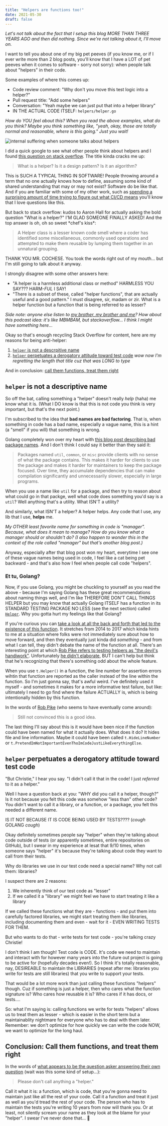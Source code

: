 ```yaml
---
title: "Helpers are functions too!"
date: 2021-05-30
draft: false
---
```


_Let's not talk about the fact that I setup this blog MORE THAN THREE YEARS AGO and then did nothing. Since we're not talking about it, I'll move on._

I want to tell you about one of my big pet peeves (if you know me, or if I ever write more than 2 blog posts, you'll know that I have a LOT of pet peeves when it comes to software - sorry not sorry): when people talk about "helpers" in their code.

Some examples of where this comes up:

* Code review comment: "Why don't you move this test logic into a helper?"
* Pull request title: "Add some helpers"
* Conversation: "Yeah maybe we can just put that into a helper library"
* IN THE ACTUAL CODE ITSELF: `helpers/helper.go`

_How do YOU feel about this? When you read the above examples, what do you think? Maybe you think something like, "yeah, okay, those are totally normal and reasonable, where is this going." Just you wait!_

![internal suffering when someone talks about helpers](/helpers.png)

I did a quick google to see what other people think about helpers and I found [this question on stack overflow](https://softwareengineering.stackexchange.com/questions/247267/what-is-a-helper-is-it-a-design-pattern-is-it-an-algorithm). The title kinda cracks me up:

> What is a helper? Is it a design pattern? Is it an algorithm?

This is SUCH A TYPICAL THING IN SOFTWARE! People throwing around a term that no one actually knows how to define, assuming some kind of shared understanding that may or may not exist? Software do be like that. And if you are familiar with some of my other work, such as [spending a surprising amount of time trying to figure out what CI/CD means](https://github.com/cdfoundation/glossary/blob/main/definitions.md#cicd) you'll know that I love questions like this.

But back to stack overflow: kudos to Aaron Hall for actually asking the bold question "What is a helper?" I'M GLAD SOMEONE FINALLY ASKED! And the top answer is oh, oh so sweet \*chef's kiss\*:

> A Helper class is a lesser known code smell where a coder has identified some miscellaneous, commonly used operations and attempted to make them reusable by lumping them together in an unnatural grouping.

THANK YOU MR. COCHESE. You took the words right out of my mouth... but I'm still going to talk about it anyway.

I strongly disagree with some other answers here:

* "A helper is a harmless additional class or method" HARMLESS YOU SAY??? HARM-_FUL_ I SAY!
* "There is a subset of these, called "helper functions", that are actually useful and a good pattern." I  must disagree, sir, madam or zir. What is a helper function but a function that is being referred to as lesser?

_Side note: anyone else listen to [my brother, my brother and me](https://www.themcelroy.family/mbmbam)? How about this podcast idea: it's like MBMBAM, but stackoverflow... I think I might have something here..._

Okay so that's enough recycling Stack Overflow for content, here are my reasons for being
anti-helper:

1. [`helper` is not a descrpitive name](#helper-is-not-a-descriptive-name)
2. [`helper` perpetuates a derogatory attitude toward test code](#helper-perpetuates-a-derogatory-attitude-toward-test-code) _wow now I'm regretting the length that title cuz that was LONG to type_

And in conclusion: [call them functions, treat them right](#conclusion-call-them-functions-and-treat-them-right)

## `helper` is not a descriptive name

So off the bat, calling something a "helper" doesn't really _help_ (haha) me know what it is. (What I DO know
is that this is not code you think is very important, but that's the next point.)

I'm subscribed to the idea that **bad names are bad factoring**. That is, when something in code has a bad name, especially a vague name, this is a hint (a "smell" if you will) that something is wrong.

Golang completely won over my heart with [this blog post describing bad package names](https://blog.golang.org/package-names#TOC_5.). And I don't think I could say it better than they said it:

> Packages named `util`, `common`, or `misc` provide clients with no sense of what the package contains. This makes it harder for clients to use the package and makes it harder for maintainers to keep the package focused. Over time, they accumulate dependencies that can make compilation significantly and unnecessarily slower, especially in large programs.

When you use a name like `util` for a package, and then try to reason about what could go in that packge, well what code does something you'd say is a `util`? Well anything that's a utility. What ISN'T a utility?

And similarly, what ISN'T a helper? A helper helps. Any code that I use, any lib that I use, **helps** me.

_My OTHER least favorite name for something in code is "manager". Because, what does it mean to manage? How do you know what a manager should or shouldn't do? (I also happen to wonder this in the context of the role called "manager" but that's another blog post.)_

Anyway, especially after that blog post won my heart, everytime I see one of these vague names being used in code, I feel like a cat being pet backward - and that's also how I feel when people call code "helpers".

### Et tu, Golang?

Now, if you use Golang, you might be chuckling to yourself as you read the above - because I'm saying Golang has these great recommendations about naming things well, and I'm like THEREFORE DON'T CALL THINGS HELPER but you may know that actually Golang ITSELF has a function in its STANDARD TESTING PACKAGE NO LESS (see the next section) called [`Helper`](https://golang.org/pkg/testing/#B.Helper). Why you gotta hurt my feelings like that Golang?

If you're curious you can [take a look at all the back and forth that led to the existence of this function](https://github.com/golang/go/issues/4899#issuecomment-66075252). It stretches from 2014 to 2017 which kinda hints to me at a situation where folks were not immediately sure about how to move forward, and then they eventually just kinda did _something_ - and from what I can tell, they didn't debate the name of the function at all. There's an interesting point at which [Rob Pike refers to testing helpers as "the devil's handiwork"](https://codereview.appspot.com/12405043#msg3). Unfortunately [he didn't elaborate](https://github.com/golang/go/issues/4899#issuecomment-66075253), BUT I can't help but think that he's recognizing that there's something odd about the whole feature.

When you use `t.Helper()` in a function, the line number for assertion errors wihtin that function are reported as the caller instead of the line within the function. So I'm just gonna say, that's awful weird. I've definitely used it myself - and sometimes it makes for a more informative test failure, but like: ultimately I need to go find where the failure ACTUALLY is, which is being intentionally hidden by this function.

In the words of [Rob Pike](https://github.com/golang/go/issues/4899#issuecomment-66075246) (who seems to have eventually come around):

> Still not convinced this is a good idea.

The last thing I'll say about this is it would have been nice if the function could have been named for what it actually does. What does it do? It hides file and line information. Maybe it could have been called `t.HideLineNumber` or `t.PretendImNotImportantEvenThoImCodeJustLikeEverythingElse`.

## `helper` perpetuates a derogatory attitude toward test code

"But Christie," I hear you say. "I didn't call it that in the code! I just _referred_ to it as a helper."

Well I have a question back at you: "WHY did you call it a helper, though?" Is it not because you felt this code was somehow "less than" other code? You didn't want to call it a library, or a function, or a package, you felt this needed a different name.

IS IT NOT BECAUSE IT IS CODE BEING USED BY TESTS???? (*cough* GOLANG *cough*)

Okay definitely sometimes people say "helper" when they're talking about code outside of tests (or apparently sometimes, entire repositories on GitHub), but I swear in my experience at lesat that 9/10 times, when someone says "helper" it's because they're talking about code they want to call from their tests.

Why do libraries we use in our test code need a special name? Why not call them: libraries?

I suspect there are 2 reasons:

1. We inherently think of our test code as "lesser"
2. If we called it a "library" we might feel we have to start treating it like a library

If we called these functions what they are - functions - and put them into carefully factored libraries, we might start treating them like libraries, including documenting them and even - wait for it - EVEN WRITING TESTS FOR THEM.

But who wants to do that - write tests for test code - you're talking crazy Christie!

I don't think I am though! Test code is CODE. It's code we need to maintain and interact with for however many years into the future out project is going to be active for (hopefully decades even!). So I think it's totally reasonable, nay, DESIREABLE to maintain the LIBRARIES (repeat after me: libraries you write for tests are still libraries) that you write to support your tests.

That would be a lot more work than just calling these functions "helpers" though. Cuz if something is just a helper, then who cares what the function signature is? Who cares how reusable it is? Who cares if it has docs, or tests....

So: what I'm saying is: calling functions we write for tests "helpers" allows us to treat them as lesser - which is easier in the short term but a maintainablity nightmare for everyone who has to deal with them later. Remember: we don't optimize for how quickly we can write the code NOW, we want to optimize for the long haul.

## Conclusion: Call them functions, and treat them right

In the words of [what appears to be the question asker answering their own question](https://softwareengineering.stackexchange.com/a/414543) (wait was this some kind of setup...):

> Please don't call anything a "helper."

Call it what it is: a function, which is code, that you're gonna need to maintain just like all the rest of your code. Call it a function and treat it just as well as you'd tread the rest of your code. The person who has to maintain the tests you're writing 10 years from now will thank you. Or at least, not silently scream your name as they look at the blame for your "helper". I swear I've never done that... 🤞
